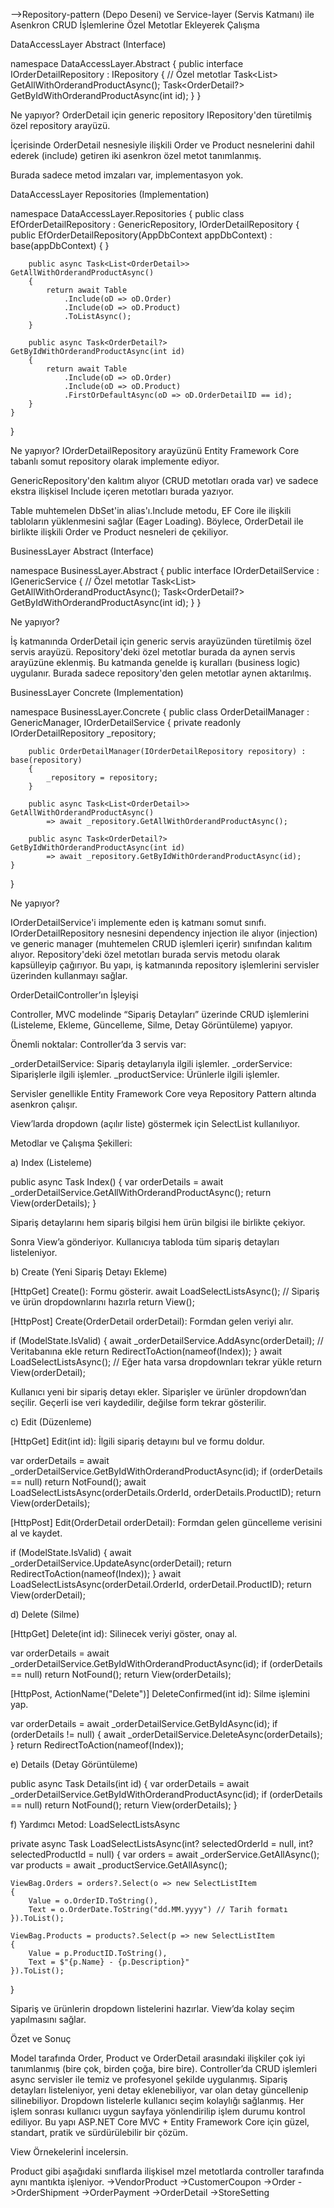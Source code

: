 ﻿-->Repository-pattern (Depo Deseni) ve Service-layer (Servis Katmanı) ile Asenkron CRUD İşlemlerine Özel Metotlar Ekleyerek Çalışma

DataAccessLayer Abstract (Interface)

namespace DataAccessLayer.Abstract 
{
    public interface IOrderDetailRepository : IRepository<OrderDetail>
    {
        // Özel metotlar
        Task<List<OrderDetail>> GetAllWithOrderandProductAsync();
        Task<OrderDetail?> GetByIdWithOrderandProductAsync(int id);
    }
}

Ne yapıyor?
OrderDetail için generic repository IRepository<T>'den türetilmiş özel repository arayüzü.

İçerisinde OrderDetail nesnesiyle ilişkili Order ve Product nesnelerini dahil ederek (include) getiren iki asenkron özel metot tanımlanmış.

Burada sadece metod imzaları var, implementasyon yok.

DataAccessLayer Repositories (Implementation)

namespace DataAccessLayer.Repositories
{
    public class EfOrderDetailRepository : GenericRepository<OrderDetail>, IOrderDetailRepository
    {
        public EfOrderDetailRepository(AppDbContext appDbContext) : base(appDbContext)
        {
        }

        public async Task<List<OrderDetail>> GetAllWithOrderandProductAsync()
        {
            return await Table
                .Include(oD => oD.Order)
                .Include(oD => oD.Product)
                .ToListAsync();
        }

        public async Task<OrderDetail?> GetByIdWithOrderandProductAsync(int id)
        {
            return await Table
                .Include(oD => oD.Order)
                .Include(oD => oD.Product)
                .FirstOrDefaultAsync(oD => oD.OrderDetailID == id);
        }
    }
}

Ne yapıyor?
IOrderDetailRepository arayüzünü Entity Framework Core tabanlı somut repository olarak implemente ediyor.

GenericRepository<OrderDetail>'den kalıtım alıyor (CRUD metotları orada var) ve sadece ekstra ilişkisel Include içeren metotları burada yazıyor.

Table muhtemelen DbSet<OrderDetail>'in alias'ı.Include metodu, EF Core ile ilişkili tabloların yüklenmesini sağlar (Eager Loading).
Böylece, OrderDetail ile birlikte ilişkili Order ve Product nesneleri de çekiliyor.

BusinessLayer Abstract (Interface)

namespace BusinessLayer.Abstract
{
    public interface IOrderDetailService : IGenericService<OrderDetail>
    {
        // Özel metotlar
        Task<List<OrderDetail>> GetAllWithOrderandProductAsync();
        Task<OrderDetail?> GetByIdWithOrderandProductAsync(int id);
    }
}

Ne yapıyor?

İş katmanında OrderDetail için generic servis arayüzünden türetilmiş özel servis arayüzü.
Repository'deki özel metotlar burada da aynen servis arayüzüne eklenmiş.
Bu katmanda genelde iş kuralları (business logic) uygulanır. Burada sadece repository'den gelen metotlar aynen aktarılmış.

BusinessLayer Concrete (Implementation)

namespace BusinessLayer.Concrete
{
    public class OrderDetailManager : GenericManager<OrderDetail>, IOrderDetailService
    {
        private readonly IOrderDetailRepository _repository;

        public OrderDetailManager(IOrderDetailRepository repository) : base(repository)
        {
            _repository = repository;
        }

        public async Task<List<OrderDetail>> GetAllWithOrderandProductAsync() 
            => await _repository.GetAllWithOrderandProductAsync();

        public async Task<OrderDetail?> GetByIdWithOrderandProductAsync(int id) 
            => await _repository.GetByIdWithOrderandProductAsync(id);
    }
}

Ne yapıyor?

IOrderDetailService'i implemente eden iş katmanı somut sınıfı.
IOrderDetailRepository nesnesini dependency injection ile alıyor (injection) ve generic manager (muhtemelen CRUD işlemleri içerir) sınıfından kalıtım alıyor.
Repository'deki özel metotları burada servis metodu olarak kapsülleyip çağırıyor.
Bu yapı, iş katmanında repository işlemlerini servisler üzerinden kullanmayı sağlar.



OrderDetailController’ın İşleyişi

Controller, MVC modelinde “Sipariş Detayları” üzerinde CRUD işlemlerini (Listeleme, Ekleme, Güncelleme, Silme, Detay Görüntüleme) yapıyor.

Önemli noktalar:
Controller’da 3 servis var:

_orderDetailService: Sipariş detaylarıyla ilgili işlemler.
_orderService: Siparişlerle ilgili işlemler.
_productService: Ürünlerle ilgili işlemler.

Servisler genellikle Entity Framework Core veya Repository Pattern altında asenkron çalışır.

View’larda dropdown (açılır liste) göstermek için SelectList kullanılıyor.

Metodlar ve Çalışma Şekilleri:

a) Index (Listeleme)

public async Task<IActionResult> Index()
{
    var orderDetails = await _orderDetailService.GetAllWithOrderandProductAsync();
    return View(orderDetails);
}

Sipariş detaylarını hem sipariş bilgisi hem ürün bilgisi ile birlikte çekiyor.

Sonra View’a gönderiyor.
Kullanıcıya tabloda tüm sipariş detayları listeleniyor.

b) Create (Yeni Sipariş Detayı Ekleme)

[HttpGet] Create(): Formu gösterir.
await LoadSelectListsAsync(); // Sipariş ve ürün dropdownlarını hazırla
return View();

[HttpPost] Create(OrderDetail orderDetail): Formdan gelen veriyi alır.

if (ModelState.IsValid)
{
    await _orderDetailService.AddAsync(orderDetail); // Veritabanına ekle
    return RedirectToAction(nameof(Index));
}
await LoadSelectListsAsync(); // Eğer hata varsa dropdownları tekrar yükle
return View(orderDetail);

Kullanıcı yeni bir sipariş detayı ekler.
Siparişler ve ürünler dropdown’dan seçilir.
Geçerli ise veri kaydedilir, değilse form tekrar gösterilir.

c) Edit (Düzenleme)

[HttpGet] Edit(int id): İlgili sipariş detayını bul ve formu doldur.

var orderDetails = await _orderDetailService.GetByIdWithOrderandProductAsync(id);
if (orderDetails == null) return NotFound();
await LoadSelectListsAsync(orderDetails.OrderId, orderDetails.ProductID);
return View(orderDetails);

[HttpPost] Edit(OrderDetail orderDetail): Formdan gelen güncelleme verisini al ve kaydet.


if (ModelState.IsValid)
{
    await _orderDetailService.UpdateAsync(orderDetail);
    return RedirectToAction(nameof(Index));
}
await LoadSelectListsAsync(orderDetail.OrderId, orderDetail.ProductID);
return View(orderDetail);

d) Delete (Silme)

[HttpGet] Delete(int id): Silinecek veriyi göster, onay al.

var orderDetails = await _orderDetailService.GetByIdWithOrderandProductAsync(id);
if (orderDetails == null) return NotFound();
return View(orderDetails);

[HttpPost, ActionName("Delete")] DeleteConfirmed(int id): Silme işlemini yap.

var orderDetails = await _orderDetailService.GetByIdAsync(id);
if (orderDetails != null)
{
    await _orderDetailService.DeleteAsync(orderDetails);
}
return RedirectToAction(nameof(Index));

e) Details (Detay Görüntüleme)

public async Task<IActionResult> Details(int id)
{
    var orderDetails = await _orderDetailService.GetByIdWithOrderandProductAsync(id);
    if (orderDetails == null) return NotFound();
    return View(orderDetails);
}

f) Yardımcı Metod: LoadSelectListsAsync

private async Task LoadSelectListsAsync(int? selectedOrderId = null, int? selectedProductId = null)
{
    var orders = await _orderService.GetAllAsync();
    var products = await _productService.GetAllAsync();

    ViewBag.Orders = orders?.Select(o => new SelectListItem
    {
        Value = o.OrderID.ToString(),
        Text = o.OrderDate.ToString("dd.MM.yyyy") // Tarih formatı
    }).ToList();

    ViewBag.Products = products?.Select(p => new SelectListItem
    {
        Value = p.ProductID.ToString(),
        Text = $"{p.Name} - {p.Description}"
    }).ToList();
}

Sipariş ve ürünlerin dropdown listelerini hazırlar.
View’da kolay seçim yapılmasını sağlar.

Özet ve Sonuç

Model tarafında Order, Product ve OrderDetail arasındaki ilişkiler çok iyi tanımlanmış (bire çok, birden çoğa, bire bire).
Controller’da CRUD işlemleri async servisler ile temiz ve profesyonel şekilde uygulanmış.
Sipariş detayları listeleniyor, yeni detay eklenebiliyor, var olan detay güncellenip silinebiliyor.
Dropdown listelerle kullanıcı seçim kolaylığı sağlanmış.
Her işlem sonrası kullanıcı uygun sayfaya yönlendirilip işlem durumu kontrol ediliyor.
Bu yapı ASP.NET Core MVC + Entity Framework Core için güzel, standart, pratik ve sürdürülebilir bir çözüm.

View Örnekelerinİ incelersin.


Product gibi aşağıdaki sınıflarda ilişkisel mzel metotlarda controller tarafında aynı mantıkta işleniyor.
->VendorProduct
->CustomerCoupon
->Order
->OrderShipment
->OrderPayment
->OrderDetail
->StoreSetting


